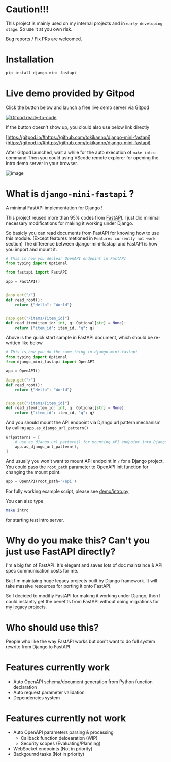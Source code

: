 # Caution!!!
This project is mainly used on my internal projects and in `early developing stage`. So use it at you own risk.

Bug reports / Fix PRs are welcomed.


# Installation

```sh
pip install django-mini-fastapi
```

# Live demo provided by Gitpod

Click the button below and launch a free live demo server via Gitpod

[![Gitpod ready-to-code](https://img.shields.io/badge/Gitpod-ready--to--code-blue?logo=gitpod)](https://gitpod.io/#https://github.com/tokikanno/django-mini-fastapi)

If the button doesn't show up, you clould also use below link directly

[https://gitpod.io/#https://github.com/tokikanno/django-mini-fastapi](https://gitpod.io/#https://github.com/tokikanno/django-mini-fastapi)

After Gitpod launched, wait a while for the auto execution of `make intro` command
Then you could using VScode remote explorer for opening the intro demo server in your browser.

![image](https://raw.githubusercontent.com/tokikanno/django-openapi/master/docs/images/gitpod-remote-explorer.png) 



# What is `django-mini-fastapi` ?
A minimal FastAPI implementation for Django !

This project reused more than 95% codes from [FastAPI](https://fastapi.tiangolo.com/). I just did minimal necessary modifications for making it working under Django.

So basicly you can read documents from FastAPI for knowing how to use this module. (Except features metioned in `Features currently not work` section)
The difference between django-mini-fastapi and FastAPI is how you import and mount it.


```python
# This is how you declear OpenAPI endpoint in FastAPI
from typing import Optional

from fastapi import FastAPI

app = FastAPI()


@app.get("/")
def read_root():
    return {"Hello": "World"}


@app.get("/items/{item_id}")
def read_item(item_id: int, q: Optional[str] = None):
    return {"item_id": item_id, "q": q}
```

Above is the quick start sample in FastAPI document, which should be re-written like below


```python
# This is how you do the same thing in django-mini-fastapi
from typing import Optional
from django_mini_fastapi import OpenAPI

app = OpenAPI()

@app.get("/")
def read_root():
    return {"Hello": "World"}


@app.get("/items/{item_id}")
def read_item(item_id: int, q: Optional[str] = None):
    return {"item_id": item_id, "q": q}
```

And you should mount the API endpoint via Django url pattern mechanism by calling `app.as_django_url_pattern()`

```python
urlpatterns = [
    # use as_django_url_pattern() for mounting API endpoint into Django url parser
    app.as_django_url_pattern(),
]
```

And usually you won't want to mount API endpoint in `/` for a Django project. You could pass the `root_path` parameter to OpenAPI init function for changing the mount point.

```python
app = OpenAPI(root_path='/api')
```

For fully working example script, please see [demo/intro.py](https://github.com/tokikanno/django-mini-fastapi/blob/master/demo/intro.py)

You can also type

```sh
make intro
```

for starting test intro server.


# Why do you make this? Can't you just use FastAPI directly?
I'm a big fan of FastAPI. It's elegant and saves lots of doc maintaince & API spec communication costs for me.

But I'm maintaing huge legacy projects built by Django framework. It will take massive resources for porting it onto FastAPI.

So I decided to modifiy FastAPI for making it working under Django, then I could instantly get the benefits from FastAPI without  doing migrations for my legacy projects.

# Who should use this?
People who like the way FastAPI works but don't want to do full system rewrite from Django to FastAPI

# Features currently work
* Auto OpenAPI schema/document generation from Python function declaration
* Auto request parameter validation
* Dependencies system

# Features currently not work
* Auto OpenAPI parameters parsing & processing
  * Callback function delcearation (WIP)
  * Security scopes (Evaluating/Planning)
* WebSocket endpoints (Not in priority)
* Backgournd tasks (Not in priority)
